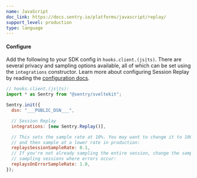 ```yaml
---
name: JavaScript
doc_link: https://docs.sentry.io/platforms/javascript/replay/
support_level: production
type: language
---
```


#### Configure

Add the following to your SDK config in `hooks.client.(js|ts)`. There are several privacy and sampling options available, all of which can be set using the `integrations` constructor. Learn more about configuring Session Replay by reading the [configuration docs](https://docs.sentry.io/platforms/javascript/guides/svelte/session-replay/).

```javascript
// hooks.client.(js|ts):
import * as Sentry from "@sentry/sveltekit";

Sentry.init({
  dsn: "___PUBLIC_DSN___",

  // Session Replay
  integrations: [new Sentry.Replay()],

  // This sets the sample rate at 10%. You may want to change it to 100% while in development
  // and then sample at a lower rate in production:
  replaysSessionSampleRate: 0.1,
  // If you're not already sampling the entire session, change the sample rate to 100% when
  // sampling sessions where errors occur:
  replaysOnErrorSampleRate: 1.0,
});
```
